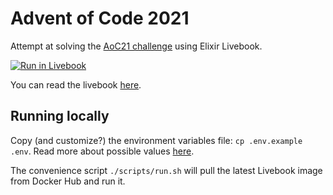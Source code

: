 # Advent of Code 2021

Attempt at solving the [AoC21 challenge](https://adventofcode.com/2021/) using Elixir Livebook.

[![Run in Livebook](https://livebook.dev/badge/v1/blue.svg)](https://livebook.dev/run?url=https%3A%2F%2Fraw.githubusercontent.com%2Fmarkomitranic%2Fadvent-of-code-2021%2Fmaster%2Fsrc%2Flivebook.livemd)

You can read the livebook [here](https://github.com/markomitranic/advent-of-code-2021/blob/master/src/livebook.livemd).

## Running locally
Copy (and customize?) the environment variables file: `cp .env.example .env`. Read more about possible values [here](https://github.com/livebook-dev/livebook#environment-variables).

The convenience script `./scripts/run.sh` will pull the latest Livebook image from Docker Hub and run it.
